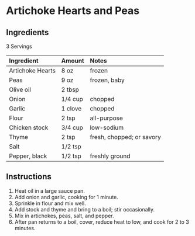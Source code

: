 Artichoke Hearts and Peas
=========================

Ingredients
-----------

3 Servings

| Ingredient       | Amount  | Notes                     |
|:-----------------|:--------|:--------------------------|
| Artichoke Hearts | 8 oz    | frozen                    |
| Peas             | 9 oz    | frozen, baby              |
| Olive oil        | 2 tbsp  |                           |
| Onion            | 1/4 cup | chopped                   |
| Garlic           | 1 clove | chopped                   |
| Flour            | 2 tsp   | all-purpose               |
| Chicken stock    | 3/4 cup | low-sodium                |
| Thyme            | 2 tsp   | fresh, chopped; or savory |
| Salt             | 1/2 tsp |                           |
| Pepper, black    | 1/2 tsp | freshly ground            |


Instructions
------------

1. Heat oil in a large sauce pan.
2. Add onion and garlic, cooking for 1 minute.
3. Sprinkle in flour and mix well.
4. Add stock and thyme and bring to a boil; stir occasionally.
5. Mix in artichokes, peas, salt, and pepper.
6. After pan returns to a boil, cover, reduce heat to low, and cook for 2 to 3 minutes.
